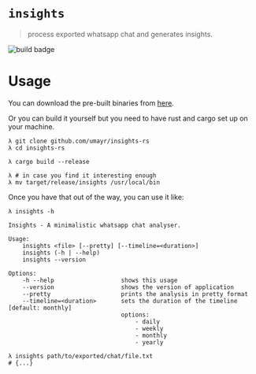 # `insights`
> process exported whatsapp chat and generates insights.

![build badge](https://github.com/umayr/insights-rs/workflows/Build/badge.svg)

# Usage

You can download the pre-built binaries from [here](https://github.com/umayr/insights-rs/releases/latest).


Or you can build it yourself but you need to have rust and cargo set up on your machine.

```
λ git clone github.com/umayr/insights-rs
λ cd insights-rs
 
λ cargo build --release

λ # in case you find it interesting enough
λ mv target/release/insights /usr/local/bin
```

Once you have that out of the way, you can use it like:
```
λ insights -h

Insights - A minimalistic whatsapp chat analyser.

Usage:
    insights <file> [--pretty] [--timeline=<duration>]
    insights (-h | --help)
    insights --version

Options:
    -h --help                   shows this usage
    --version                   shows the version of application
    --pretty                    prints the analysis in pretty format
    --timeline=<duration>       sets the duration of the timeline [default: monthly]
                                options:
                                    - daily
                                    - weekly
                                    - monthly
                                    - yearly

λ insights path/to/exported/chat/file.txt
# {...}
```

